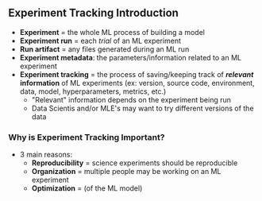 ## Experiment Tracking Introduction
- **Experiment** = the whole ML process of building a model
- **Experiment run** = each *trial* of an ML experiment
- **Run artifact** = any files generated during an ML run
- **Experiment metadata**: the parameters/information related to an ML experiment
- **Experiment tracking** = the process of saving/keeping track of ***relevant* information** of ML experiments (ex: version, source code, environment, data, model, hyperparameters, metrics, etc.)
    - "Relevant" information depends on the experiment being run
    - Data Scientis and/or MLE's may want to try different versions of the data

### Why is Experiment Tracking Important?
- 3 main reasons:
    - **Reproducibility** = science experiments should be reproducible
    - **Organization** = multiple people may be working on an ML experiment
    - **Optimization** = (of the ML model)